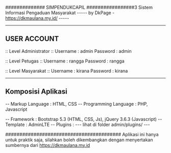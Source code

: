 ############## SIMPENDUKCAPIL #################3
Sistem Informasi Pengaduan Masyarakat ----- by DkPage - https://dkmaulana.my.id/ -----

---

## USER ACCOUNT

:: Level Administrator ::
Username : admin
Password : admin

:: Level Petugas ::
Username : rangga
Password : rangga

:: Level Masyarakat ::
Username : kirana
Password : kirana

---

## Komposisi Aplikasi

-- Markup Language : HTML, CSS
-- Programming Language : PHP, Javascript

-- Framework : Bootstrap 5.3 (HTML, CSS, Js), jQuery 3.6.3 (Javascript)
-- Template : AdminLTE
-- Plugins : --- lihat di folder admin/plugins/ ---

#########################################
Aplikasi ini hanya untuk praktik saja, silahkan boleh dikembangkan dengan menyertakan sumbernya dari https://dkmaulana.my.id
